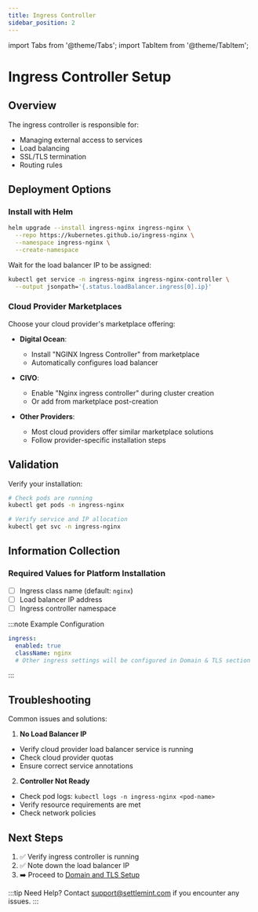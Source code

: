 ```yaml
---
title: Ingress Controller
sidebar_position: 2
---
```


import Tabs from '@theme/Tabs';
import TabItem from '@theme/TabItem';

# Ingress Controller Setup

## Overview

The ingress controller is responsible for:

- Managing external access to services
- Load balancing
- SSL/TLS termination
- Routing rules

## Deployment Options

<Tabs>
<TabItem value="helm" label="Helm Chart" default>

### Install with Helm

```bash
helm upgrade --install ingress-nginx ingress-nginx \
  --repo https://kubernetes.github.io/ingress-nginx \
  --namespace ingress-nginx \
  --create-namespace
```

Wait for the load balancer IP to be assigned:

```bash
kubectl get service -n ingress-nginx ingress-nginx-controller \
  --output jsonpath='{.status.loadBalancer.ingress[0].ip}'
```

</TabItem>
<TabItem value="marketplace" label="Cloud Marketplace">

### Cloud Provider Marketplaces

Choose your cloud provider's marketplace offering:

- **Digital Ocean**:

  - Install "NGINX Ingress Controller" from marketplace
  - Automatically configures load balancer

- **CIVO**:

  - Enable "Nginx ingress controller" during cluster creation
  - Or add from marketplace post-creation

- **Other Providers**:
  - Most cloud providers offer similar marketplace solutions
  - Follow provider-specific installation steps

</TabItem>
</Tabs>

## Validation

Verify your installation:

```bash
# Check pods are running
kubectl get pods -n ingress-nginx

# Verify service and IP allocation
kubectl get svc -n ingress-nginx
```

## Information Collection

<div className="alert alert--success" role="alert">

### Required Values for Platform Installation

- [ ] Ingress class name (default: `nginx`)
- [ ] Load balancer IP address
- [ ] Ingress controller namespace

:::note Example Configuration

```yaml
ingress:
  enabled: true
  className: nginx
  # Other ingress settings will be configured in Domain & TLS section
```

:::

</div>

## Troubleshooting

Common issues and solutions:

1. **No Load Balancer IP**

- Verify cloud provider load balancer service is running
- Check cloud provider quotas
- Ensure correct service annotations

2. **Controller Not Ready**

- Check pod logs: `kubectl logs -n ingress-nginx <pod-name>`
- Verify resource requirements are met
- Check network policies

## Next Steps

1. ✅ Verify ingress controller is running
2. ✅ Note down the load balancer IP
3. ➡️ Proceed to [Domain and TLS Setup](/documentation/docs/launch-platform/self-hosted/installation-guide/prerequisites/domain-and-tls)

:::tip Need Help?
Contact [support@settlemint.com](mailto:support@settlemint.com) if you encounter any issues.
:::
